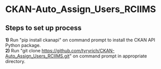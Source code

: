 # CKAN-Auto_Assign_Users_RCIIMS

## Steps to set up process
<b>1)</b> Run "pip install ckanapi" on command prompt to install the CKAN API Python package.<br>
<b>2)</b> Run "git clone https://github.com/tyryrich/CKAN-Auto_Assign_Users_RCIIMS.git" on command prompt in appropriate directory.<br>

